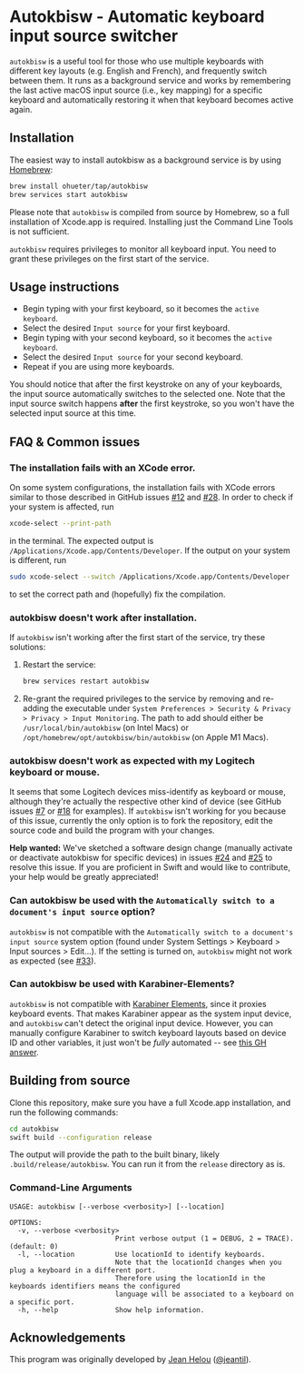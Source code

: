 # Autokbisw - Automatic keyboard input source switcher

`autokbisw` is a useful tool for those who use multiple keyboards with different key layouts (e.g. English and French), and frequently switch between them. It runs as a background service and works by remembering the last active macOS input source (i.e., key mapping) for a specific keyboard and automatically restoring it when that keyboard becomes active again.

## Installation

The easiest way to install autokbisw as a background service is by using [Homebrew](https://brew.sh):

```sh
brew install ohueter/tap/autokbisw
brew services start autokbisw
```

Please note that `autokbisw` is compiled from source by Homebrew, so a full installation of Xcode.app is required. Installing just the Command Line Tools is not sufficient.

`autokbisw` requires privileges to monitor all keyboard input. You need to grant these privileges on the first start of the service.

## Usage instructions

- Begin typing with your first keyboard, so it becomes the `active keyboard`.
- Select the desired `Input source` for your first keyboard.
- Begin typing with your second keyboard, so it becomes the `active keyboard`.
- Select the desired `Input source` for your second keyboard.
- Repeat if you are using more keyboards.

You should notice that after the first keystroke on any of your keyboards, the input source automatically switches to the selected one. Note that the input source switch happens **after** the first keystroke, so you won't have the selected input source at this time.

## FAQ & Common issues

### The installation fails with an XCode error.

On some system configurations, the installation fails with XCode errors similar to those described in GitHub issues [#12](https://github.com/ohueter/autokbisw/issues/12) and [#28](https://github.com/ohueter/autokbisw/issues/28). In order to check if your system is affected, run

```sh
xcode-select --print-path
```

in the terminal. The expected output is `/Applications/Xcode.app/Contents/Developer`. If the output on your system is different, run

```sh
sudo xcode-select --switch /Applications/Xcode.app/Contents/Developer
```

to set the correct path and (hopefully) fix the compilation.

### autokbisw doesn't work after installation.

If `autokbisw` isn't working after the first start of the service, try these solutions:

1. Restart the service:

   ```sh
   brew services restart autokbisw
   ```

2. Re-grant the required privileges to the service by removing and re-adding the executable under `System Preferences > Security & Privacy > Privacy > Input Monitoring`. The path to add should either be `/usr/local/bin/autokbisw` (on Intel Macs) or `/opt/homebrew/opt/autokbisw/bin/autokbisw` (on Apple M1 Macs).

### autokbisw doesn't work as expected with my Logitech keyboard or mouse.

It seems that some Logitech devices miss-identify as keyboard or mouse, although they're actually the respective other kind of device (see GitHub issues [#7](https://github.com/ohueter/autokbisw/issues/7) or [#18](https://github.com/ohueter/autokbisw/issues/18) for examples). If `autokbisw` isn't working for you because of this issue, currently the only option is to fork the repository, edit the source code and build the program with your changes.

**Help wanted:** We've sketched a software design change (manually activate or deactivate autokbisw for specific devices) in issues [#24](https://github.com/ohueter/autokbisw/issues/24) and [#25](https://github.com/ohueter/autokbisw/issues/25) to resolve this issue. If you are proficient in Swift and would like to contribute, your help would be greatly appreciated!

### Can autokbisw be used with the `Automatically switch to a document's input source` option?

`autokbisw` is not compatible with the `Automatically switch to a document's input source` system option (found under System Settings > Keyboard > Input sources > Edit…). If the setting is turned on, `autokbisw` might not work as expected (see [#33](https://github.com/ohueter/autokbisw/issues/33)).

### Can autokbisw be used with Karabiner-Elements?

`autokbisw` is not compatible with [Karabiner Elements](https://karabiner-elements.pqrs.org/), since it proxies keyboard events. That makes Karabiner appear as the system input device, and `autokbisw` can't detect the original input device. However, you can manually configure Karabiner to switch keyboard layouts based on device ID and other variables, it just won't be _fully_ automated -- see [this GH answer](https://github.com/pqrs-org/Karabiner-Elements/issues/2230#issuecomment-2043513996).

## Building from source

Clone this repository, make sure you have a full Xcode.app installation, and run the following commands:

```sh
cd autokbisw
swift build --configuration release
```

The output will provide the path to the built binary, likely `.build/release/autokbisw`. You can run it from the `release` directory as is.

### Command-Line Arguments

```
USAGE: autokbisw [--verbose <verbosity>] [--location]

OPTIONS:
  -v, --verbose <verbosity>
                          Print verbose output (1 = DEBUG, 2 = TRACE). (default: 0)
  -l, --location          Use locationId to identify keyboards.
                          Note that the locationId changes when you plug a keyboard in a different port.
                          Therefore using the locationId in the keyboards identifiers means the configured
                          language will be associated to a keyboard on a specific port.
  -h, --help              Show help information.

```

## Acknowledgements

This program was originally developed by [Jean Helou](https://github.com/jeantil/autokbisw) ([@jeantil](https://github.com/jeantil)).
